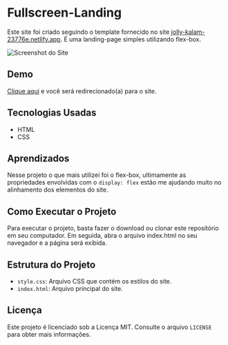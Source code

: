 # Fullscreen-Landing

 Este site foi criado seguindo o template fornecido no site [jolly-kalam-23776e.netlify.app](https://jolly-kalam-23776e.netlify.app/fullscreenlanding/). É uma landing-page simples utilizando flex-box.
 
 ![Screenshot do Site](https://imgur.com/KhOs7UN.png)

## Demo

[Clique aqui](https://allan-neves.github.io/Fullscreen-Landing/) e você será redirecionado(a) para o site.

## Tecnologias Usadas

- HTML
- CSS

## Aprendizados

Nesse projeto o que mais utilizei foi o flex-box, ultimamente as propriedades envolvidas com o `display: flex` estão me ajudando muito no alinhamento dos elementos do site.

## Como Executar o Projeto

Para executar o projeto, basta fazer o download ou clonar este repositório em seu computador. Em seguida, abra o arquivo index.html no seu navegador e a página será exibida.

## Estrutura do Projeto

- `style.css`: Arquivo CSS que contém os estilos do site.
- `index.html`: Arquivo príncipal do site.

## Licença

Este projeto é licenciado sob a Licença MIT. Consulte o arquivo `LICENSE` para obter mais informações.


